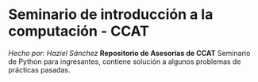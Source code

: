 # Seminario de introducción a la computación - CCAT
_Hecho por: Haziel Sánchez_
**Repositorio de Asesorías de CCAT**
Seminario de Python para ingresantes, contiene solución a algunos problemas de prácticas pasadas.

